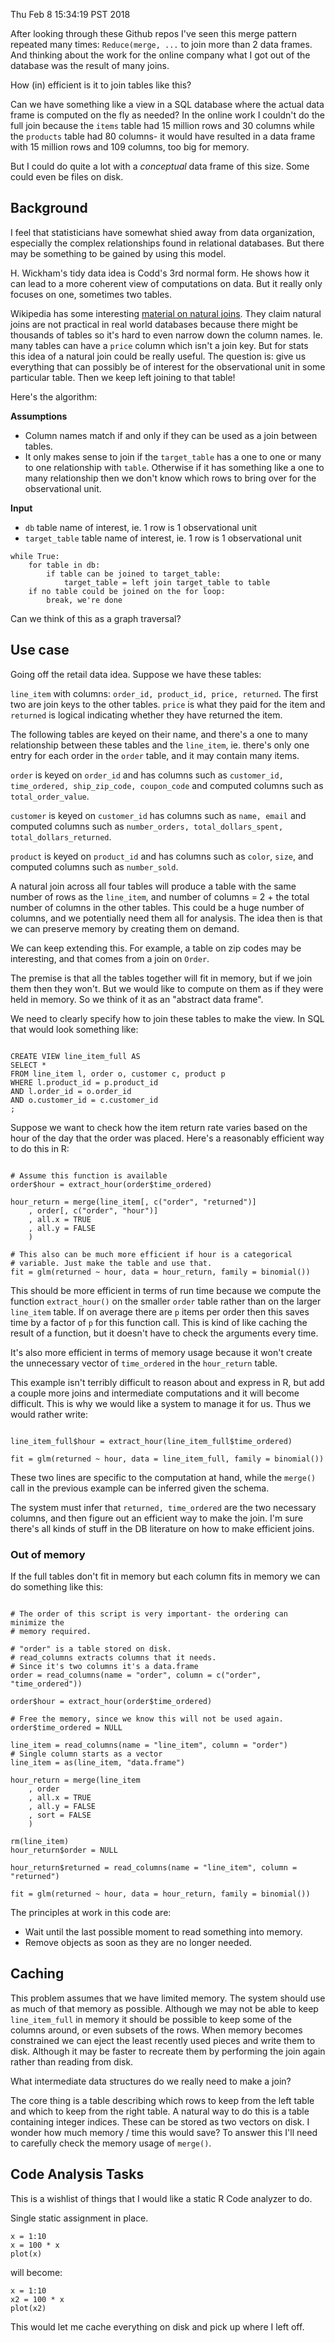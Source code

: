 Thu Feb  8 15:34:19 PST 2018

After looking through these Github repos I've seen this merge pattern
repeated many times: `Reduce(merge, ...` to join more than 2 data frames.
And thinking about the work for the online company what I got out of the
database was the result of many joins. 

How (in) efficient is it to join tables like this?

Can we have something like a view in a SQL database where the actual data
frame is computed on the fly as needed? In the online work I couldn't do
the full join because the `items` table had 15 million rows and 30 columns
while the `products` table had 80 columns- it would have resulted in a data
frame with 15 million rows and 109 columns, too big for memory.

But I could do quite a lot with a _conceptual_ data frame of this size.
Some could even be files on disk.


## Background

I feel that statisticians have somewhat shied away from data
organization, especially the complex relationships found in relational
databases. But there may be something to be gained by using this model.

H. Wickham's tidy data idea is Codd's 3rd normal form. He shows how it
can lead to a more coherent view of computations on data. But it really
only focuses on one, sometimes two tables.

Wikipedia has some interesting [material on natural
joins](https://en.wikipedia.org/wiki/Join_(SQL)#Natural_join). They claim
natural joins are not practical in real world databases because there might
be thousands of tables so it's hard to even narrow down the column names.
Ie. many tables can have a `price` column which isn't a join key. But for
stats this idea of a natural join could be really useful. The question is:
give us everything that can possibly be of interest for the observational
unit in some particular table. Then we keep left joining to that table!

Here's the algorithm:

__Assumptions__
- Column names match if and only if they can be used as a join between
  tables.
- It only makes sense to join if the `target_table` has a one to one or
  many to one relationship with `table`. Otherwise if it has something like
  a one to many relationship then we don't know which rows to bring over for
  the observational unit.

__Input__
- `db` table name of interest, ie. 1 row is 1 observational unit
- `target_table` table name of interest, ie. 1 row is 1 observational unit

```
while True:
    for table in db:
        if table can be joined to target_table:
            target_table = left join target_table to table
    if no table could be joined on the for loop:
        break, we're done
```

Can we think of this as a graph traversal?


## Use case

Going off the retail data idea. Suppose we have these tables:

`line_item` with columns: `order_id, product_id, price, returned`. The
first two are join keys to the other tables. `price` is what they paid
for the item and `returned` is logical indicating whether they have
returned the item.

The following tables are keyed on their name, and there's a one to many
relationship between these tables and the `line_item`, ie. there's only
one entry for each order in the `order` table, and it may contain
many items.

`order` is keyed on `order_id` and has columns such as `customer_id,
time_ordered, ship_zip_code, coupon_code` and computed columns such as
`total_order_value`.

`customer` is keyed on `customer_id` has columns such as `name, email` and
computed columns such as `number_orders, total_dollars_spent,
total_dollars_returned`.

`product` is keyed on `product_id` and has columns such as `color`, `size`,
and computed columns such as `number_sold`.

A natural join across all four tables will produce a table with the same
number of rows as the `line_item`, and number of columns = 2 + the total
number of columns in the other tables. This could be a huge number of
columns, and we potentially need them all for analysis. The idea then is
that we can preserve memory by creating them on demand.

We can keep extending this. For example, a table on zip codes may be
interesting, and that comes from a join on `Order`.

The premise is that all the tables together will fit in memory, but if we
join them then they won't. But we would like to compute on them as if they
were held in memory. So we think of it as an "abstract data frame".

We need to clearly specify how to join these tables to make the view. In
SQL that would look something like:

```

CREATE VIEW line_item_full AS
SELECT * 
FROM line_item l, order o, customer c, product p
WHERE l.product_id = p.product_id
AND l.order_id = o.order_id
AND o.customer_id = c.customer_id
;

```

Suppose we want to check how the item return rate varies based on the hour of
the day that the order was placed. Here's a reasonably efficient way to do
this in R:

```{R}

# Assume this function is available
order$hour = extract_hour(order$time_ordered)

hour_return = merge(line_item[, c("order", "returned")]
    , order[, c("order", "hour")]
    , all.x = TRUE
    , all.y = FALSE
    )

# This also can be much more efficient if hour is a categorical
# variable. Just make the table and use that.
fit = glm(returned ~ hour, data = hour_return, family = binomial())

```

This should be more efficient in terms of run time because we compute the function
`extract_hour()` on the smaller `order` table rather than on the larger
`line_item` table. If on average there are `p` items per order then this
saves time by a factor of `p` for this function call. This is kind of like
caching the result of a function, but it doesn't have to check the
arguments every time.

It's also more efficient in terms of memory usage because it won't create
the unnecessary vector of `time_ordered` in the `hour_return` table.

This example isn't terribly difficult to reason about and express in R, but
add a couple more joins and intermediate computations and it will become
difficult. This is why we would like a system to manage it for us.
Thus we would rather write:

```{R}

line_item_full$hour = extract_hour(line_item_full$time_ordered) 

fit = glm(returned ~ hour, data = line_item_full, family = binomial())

```

These two lines are specific to the computation at hand, while the
`merge()` call in the previous example can be inferred given the schema.

The system must infer that `returned, time_ordered` are the two necessary columns,
and then figure out an efficient way to make the join. I'm sure there's all
kinds of stuff in the DB literature on how to make efficient joins.


### Out of memory

If the full tables don't fit in memory but each column fits in memory we
can do something like this:

```

# The order of this script is very important- the ordering can minimize the
# memory required.

# "order" is a table stored on disk.
# read_columns extracts columns that it needs.
# Since it's two columns it's a data.frame
order = read_columns(name = "order", column = c("order", "time_ordered"))

order$hour = extract_hour(order$time_ordered)

# Free the memory, since we know this will not be used again.
order$time_ordered = NULL 

line_item = read_columns(name = "line_item", column = "order")
# Single column starts as a vector
line_item = as(line_item, "data.frame")

hour_return = merge(line_item
    , order
    , all.x = TRUE
    , all.y = FALSE
    , sort = FALSE
    )

rm(line_item)
hour_return$order = NULL 

hour_return$returned = read_columns(name = "line_item", column = "returned")

fit = glm(returned ~ hour, data = hour_return, family = binomial())

```

The principles at work in this code are:
- Wait until the last possible moment to read something into memory.
- Remove objects as soon as they are no longer needed.


## Caching

This problem assumes that we have limited memory. The system should use as
much of that memory as possible. Although we may not be able to keep
`line_item_full` in memory it should be possible to keep some of the
columns around, or even subsets of the rows. When memory becomes
constrained we can eject the least recently used pieces and write them to
disk. Although it may be faster to recreate them by performing the join
again rather than reading from disk.

What intermediate data structures do we really need to make a join?

The core thing is a table describing which rows to keep from the left table
and which to keep from the right table. A natural way to do this is a table
containing integer indices. These can be stored as two vectors on disk. I
wonder how much memory / time this would save?
To answer this I'll need to carefully check the memory usage of `merge()`.


## Code Analysis Tasks

This is a wishlist of things that I would like a static R Code analyzer to do.

Single static assignment in place.

```{R}
x = 1:10
x = 100 * x
plot(x)
```

will become:

```{R}
x = 1:10
x2 = 100 * x
plot(x2)
```

This would let me cache everything on disk and pick up where I left off.
